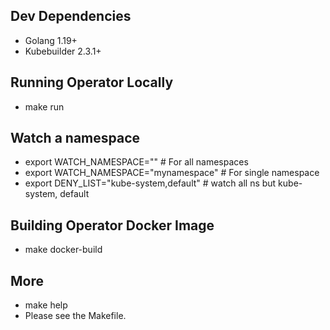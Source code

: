 ## Dev Dependencies

- Golang 1.19+
- Kubebuilder 2.3.1+


## Running Operator Locally

- make run

## Watch a namespace

- export WATCH_NAMESPACE="" # For all namespaces
- export WATCH_NAMESPACE="mynamespace" # For single namespace
- export DENY_LIST="kube-system,default" # watch all ns but kube-system, default

## Building Operator Docker Image

- make docker-build

## More

- make help
- Please see the Makefile.

